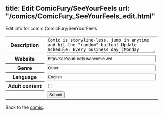 title: Edit ComicFury/SeeYourFeels
url: "/comics/ComicFury_SeeYourFeels_edit.html"
---
Edit info for comic ComicFury/SeeYourFeels

<form name="comic" action="http://gaepostmail.appspot.com/comic/" method="post">
<table class="comicinfo">
<tr>
<th>Description</th><td><textarea name="description" cols="40" rows="3">Comic is storyline-less, jump in anytime and hit the &quot;random&quot; button! Update Schedule: Every business day (Monday through Friday, excluding holidays) www.facebook.com/ICanSeeYourFeels</textarea></td>
</tr>
<tr>
<th>Website</th><td><input type="text" name="url" value="http://SeeYourFeels.webcomic.ws/" size="40"/></td>
</tr>
<tr>
<th>Genre</th><td><input type="text" name="genre" value="Other" size="40"/></td>
</tr>
<tr>
<th>Language</th><td><input type="text" name="language" value="English" size="40"/></td>
</tr>
<tr>
<th>Adult content</th><td><input type="checkbox" name="adult" value="adult" /></td>
</tr>
<tr>
<th></th><td>
<input type="hidden" name="comic" value="ComicFury_SeeYourFeels" />
<input type="submit" name="submit" value="Submit" />
</td>
</tr>
</table>
</form>

Back to the [comic](ComicFury_SeeYourFeels.html).
